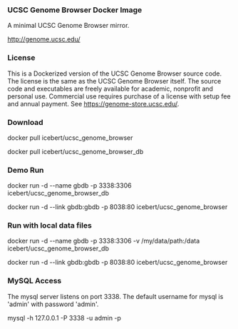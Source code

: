 ### UCSC Genome Browser Docker Image

A minimal UCSC Genome Browser mirror.

http://genome.ucsc.edu/

### License
This is a Dockerized version of the UCSC Genome Browser source code. The license is the same as the UCSC Genome Browser itself. The source code and executables are freely available for academic, nonprofit and personal use. Commercial use requires purchase of a license with setup fee and annual payment. See https://genome-store.ucsc.edu/.

### Download
docker pull icebert/ucsc_genome_browser

docker pull icebert/ucsc_genome_browser_db

### Demo Run
docker run -d --name gbdb -p 3338:3306 icebert/ucsc_genome_browser_db

docker run -d --link gbdb:gbdb -p 8038:80 icebert/ucsc_genome_browser

### Run with local data files
docker run -d --name gbdb -p 3338:3306 -v /my/data/path:/data icebert/ucsc_genome_browser_db

docker run -d --link gbdb:gbdb -p 8038:80 icebert/ucsc_genome_browser


### MySQL Access
The mysql server listens on port 3338. The default username for mysql is 'admin' with password 'admin'.

mysql -h 127.0.0.1 -P 3338 -u admin -p


